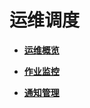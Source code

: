 # 运维调度<a name="dgc_01_0505"></a>

-   **[运维概览](运维概览.md)**  

-   **[作业监控](作业监控.md)**  

-   **[通知管理](通知管理.md)**  


